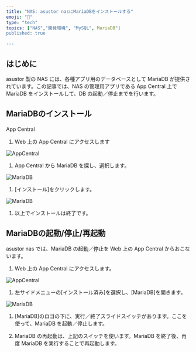 ```yaml
---
title: "NAS: asustor nasにMariaDBをインストールする"
emoji: "🍆"
type: "tech"
topics: ["NAS","開発環境", "MySQL", MariaDB"]
published: true

---
```


## はじめに

asustor 製の NAS には、各種アプリ用のデータベースとして MariaDB が提供されています。この記事では、NAS の管理用アプリである App Central 上で MariaDB をインストールして、DB の起動／停止までを行います。

## MariaDBのインストール

App Central　

1. Web 上の App Central にアクセスします

  ![AppCentral](https://storage.googleapis.com/zenn-user-upload/v4c4y3aq0yd0jhb1g9397h3keijz)

1. App Central から MariaDB を探し、選択します。

  ![MariaDB](https://storage.googleapis.com/zenn-user-upload/52hhzcpnzboyk70r4155nbc0votm)

1. [インストール]をクリックします。
  
  ![MariaDB](https://storage.googleapis.com/zenn-user-upload/uwxiqe4cbg1lrq0vnfsnndvi3zr9)

1. 以上でインストールは終了です。

## MariaDBの起動/停止/再起動

asustor nas では、MariaDB の起動／停止を Web 上の App Central からおこないます。

1. Web 上の App Central にアクセスします。
  
  ![AppCentral](https://storage.googleapis.com/zenn-user-upload/v4c4y3aq0yd0jhb1g9397h3keijz)

1. 左サイドメニューの[インストール済み]を選択し、[MariaDB]を開きます。

  ![MariaDB](https://storage.googleapis.com/zenn-user-upload/y7okgbbbztmjxxq55yv8ty72or5w)

1. [MariaDB]のロゴの下に、実行／終了スライドスイッチがあります。ここを使って、MariaDB を起動／停止します。

1. MariaDB の再起動は、上記のスイッチを使います。MariaDB を終了後、再度 MariaDB を実行することで再起動します。
